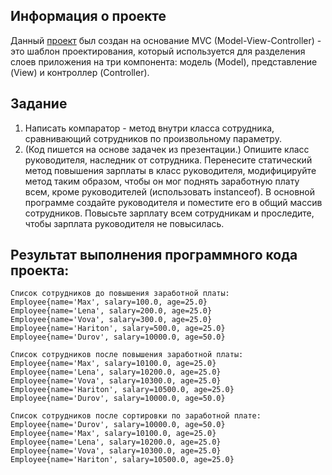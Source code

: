 ## Информация о проекте
Данный [проект](https://github.com/Shchelokoff/JavaCoreHW3/tree/main/src/ru/mvc/javacorehw3) был создан на основание MVC (Model-View-Controller) - это шаблон проектирования, 
который используется для разделения слоев приложения на три компонента: модель (Model), 
представление (View) и контроллер (Controller).

## Задание
1. Написать компаратор - метод внутри класса сотрудника, сравнивающий сотрудников по произвольному параметру.
2. (Код пишется на основе задачек из презентации.) Опишите класс руководителя, наследник от сотрудника. 
Перенесите статический метод повышения зарплаты в класс руководителя, модифицируйте метод таким образом, 
чтобы он мог поднять заработную плату всем, кроме руководителей (использовать instanceof). 
В основной программе создайте руководителя и поместите его в общий массив сотрудников. 
Повысьте зарплату всем сотрудникам и проследите, чтобы зарплата руководителя не повысилась.

## Результат выполнения программного кода проекта:
```
Список сотрудников до повышения заработной платы:
Employee{name='Max', salary=100.0, age=25.0}
Employee{name='Lena', salary=200.0, age=25.0}
Employee{name='Vova', salary=300.0, age=25.0}
Employee{name='Hariton', salary=500.0, age=25.0}
Employee{name='Durov', salary=10000.0, age=50.0}

Список сотрудников после повышения заработной платы:
Employee{name='Max', salary=10100.0, age=25.0}
Employee{name='Lena', salary=10200.0, age=25.0}
Employee{name='Vova', salary=10300.0, age=25.0}
Employee{name='Hariton', salary=10500.0, age=25.0}
Employee{name='Durov', salary=10000.0, age=50.0}

Список сотрудников после сортировки по заработной плате:
Employee{name='Durov', salary=10000.0, age=50.0}
Employee{name='Max', salary=10100.0, age=25.0}
Employee{name='Lena', salary=10200.0, age=25.0}
Employee{name='Vova', salary=10300.0, age=25.0}
Employee{name='Hariton', salary=10500.0, age=25.0}
```
